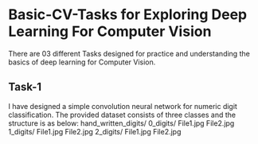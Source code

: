 # Basic-CV-Tasks for Exploring Deep Learning For Computer Vision
There are 03 different Tasks designed for practice and understanding the basics of deep learning for Computer Vision.
## Task-1
I have designed a simple convolution neural network for numeric digit classification. The provided dataset consists of three classes and the structure is as below:
hand_written_digits/
      0_digits/
        File1.jpg
        File2.jpg
     1_digits/
        File1.jpg
        File2.jpg
    2_digits/
        File1.jpg
        File2.jpg


